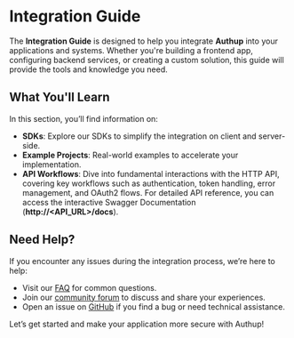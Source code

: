 # Integration Guide

The **Integration Guide** is designed to help you integrate **Authup** into your applications and systems.
Whether you're building a frontend app, configuring backend services, or creating a custom solution, this guide will provide the tools and knowledge you need.

## What You'll Learn

In this section, you’ll find information on:
- **SDKs**: Explore our SDKs to simplify the integration on client and server-side.
- **Example Projects**: Real-world examples to accelerate your implementation.
- **API Workflows**: Dive into fundamental interactions with the HTTP API, covering key workflows such as authentication, token handling, error management, and OAuth2 flows. 
   For detailed API reference, you can access the interactive Swagger Documentation (**http://<API_URL>/docs**).

## Need Help?

If you encounter any issues during the integration process, we’re here to help:
- Visit our [FAQ](./faq) for common questions.
- Join our [community forum](https://github.com/authup/authup/discussions) to discuss and share your experiences.
- Open an issue on [GitHub](https://github.com/authup/authup/issues) if you find a bug or need technical assistance.

Let’s get started and make your application more secure with Authup!
